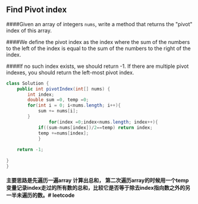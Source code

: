 ## Find Pivot index

####Given an array of integers `nums`, write a method that returns the "pivot" index of this array.

####We define the pivot index as the index where the sum of the numbers to the left of the index is equal to the sum of the numbers to the right of the index.

####If no such index exists, we should return -1. If there are multiple pivot indexes, you should return the left-most pivot index.



```java
class Solution {
    public int pivotIndex(int[] nums) {
        int index;
        double sum =0, temp =0;
        for(int i = 0; i<nums.length; i++){
            sum += nums[i];
        }    
				for(index =0;index<nums.length; index++){
        	if((sum-nums[index])/2==temp) return index;
        	temp +=nums[index];
    		}
    
    return -1;
    
}
}
```

#### 主要思路是先遍历一遍array 计算出总和， 第二次遍历array的时候用一个temp变量记录index走过的所有数的总和，比较它是否等于除去index指向数之外的另一半未遍历的数。# leetcode
